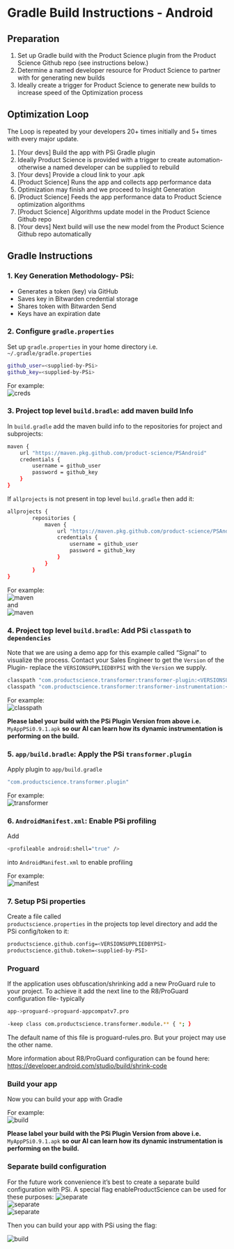 # Gradle Build Instructions - Android

## Preparation
1. Set up Gradle build with the Product Science plugin from the Product Science Github repo (see instructions below.)
2. Determine a named developer resource for Product Science to partner with for generating new builds
3. Ideally create a trigger for Product Science to generate new builds to increase speed of the Optimization process

## Optimization Loop
The Loop is repeated by your developers 20+ times initially and 5+ times with every major update.

1. [Your devs]  Build the app with PSi Gradle plugin
2. Ideally Product Science is provided with a trigger to create automation- otherwise a named developer can be supplied to rebuild
3. [Your devs]  Provide a cloud link to your .apk
4. [Product Science] Runs the app and collects app performance data
5. Optimization may finish and we proceed to Insight Generation
6. [Product Science] Feeds the app performance data to Product Science optimization algorithms
7. [Product Science] Algorithms update model in the Product Science Github repo
8. [Your devs] Next build will use the new model from the Product Science Github repo automatically

## Gradle Instructions

### 1. Key Generation Methodology- PSi:  
* Generates a token (key) via GitHub
* Saves key in Bitwarden credential storage
* Shares token with Bitwarden Send 
* Keys have an expiration date

### 2. Configure `gradle.properties`  

 Set up `gradle.properties` in your home directory i.e. `~/.gradle/gradle.properties`  
```bash
github_user=<supplied-by-PSi>
github_key=<supplied-by-PSi>
```

For example:  
![creds](images/creds.png)  

### 3. Project top level `build.bradle`: add maven build Info

In `build.gradle` add the maven build info to the repositories for project and subprojects:  

```bash
maven {
    url "https://maven.pkg.github.com/product-science/PSAndroid"
    credentials {
        username = github_user
        password = github_key
    }
}
```  

If `allprojects` is not present in top level `build.gradle` then add it:  

```bash
allprojects {
        repositories {
            maven {
                url "https://maven.pkg.github.com/product-science/PSAndroid"
                credentials {
                    username = github_user
                    password = github_key
                }
            }
        }
}
```

For example:  
![maven](images/maven1.png)  
and   
![maven](images/maven2.png)  

### 4. Project top level `build.bradle`: Add PSi `classpath` to `dependencies`

Note that we are using a demo app for this example called “Signal” to visualize the process.
Contact your Sales Engineer to get the `Version` of the Plugin- replace the `VERSIONSUPPLIEDBYPSI` with the `Version` we supply.  

```bash
classpath "com.productscience.transformer:transformer-plugin:<VERSIONSUPPLIEDBYPSI>"
classpath "com.productscience.transformer:transformer-instrumentation:<VERSIONSUPPLIEDBYPSI>"
```

For example:  
![classpath](images/classpath.png)  

**Please label your build with the PSi Plugin Version from above i.e.**  
`MyAppPSi0.9.1.apk` 
**so our AI can learn how its dynamic instrumentation is performing on the build.**

### 5. `app/build.bradle`: Apply the PSi `transformer.plugin`  

Apply plugin to `app/build.gradle`  

```bash
"com.productscience.transformer.plugin" 
```

For example:  
![transformer](images/transformer.png)  

### 6. `AndroidManifest.xml`: Enable PSi profiling  

Add  
```bash
<profileable android:shell="true" />
```  
into `AndroidManifest.xml` to enable profiling

For example:  
![manifest](images/manifest.png)  

### 7. Setup PSi properties  

Create a file called  
`productscience.properties`  in the projects top level directory and add the PSi config/token to it:

```bash
productscience.github.config=<VERSIONSUPPLIEDBYPSI>
productscience.github.token=<supplied-by-PSI>
```

### Proguard

If the application uses obfuscation/shrinking add a new ProGuard rule to your project.
To achieve it add the next line to the R8/ProGuard configuration file- typically 
  
```bash
app->proguard->proguard-appcompatv7.pro
```
  
```bash
-keep class com.productscience.transformer.module.** { *; }
```

The default name of this file is proguard-rules.pro. But your project may use the other name.

More information about R8/ProGuard configuration can be found here:
https://developer.android.com/studio/build/shrink-code

### Build your app
Now you can build your app with Gradle

For example:  
![build](images/build.png)  

**Please label your build with the PSi Plugin Version from above i.e.**  
`MyAppPSi0.9.1.apk` 
**so our AI can learn how its dynamic instrumentation is performing on the build.**

### Separate build configuration

For the future work convenience it’s best to create a separate build configuration with PSi.
A special flag enableProductScience can be used for these purposes:
![separate](images/separate1.png)   
![separate](images/separate2.png)  
![separate](images/separate3.png)  

Then you can build your app with PSi using the flag:  

![build](images/build2.png)
